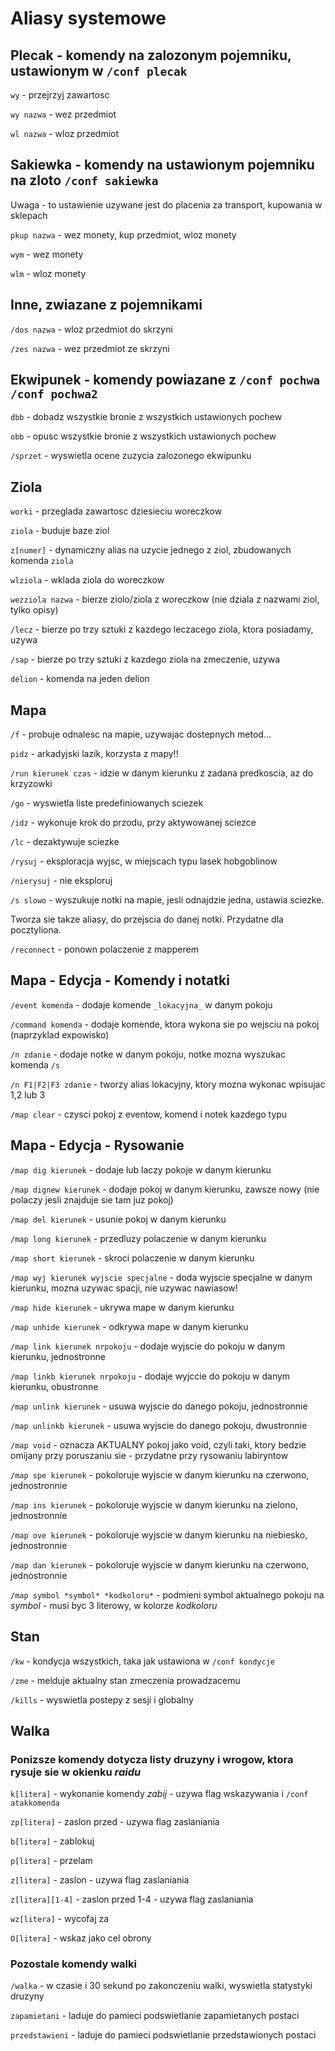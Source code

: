 # Aliasy systemowe

## Plecak - komendy na zalozonym pojemniku, ustawionym w  `/conf plecak`
`wy` - przejrzyj zawartosc

`wy nazwa` - wez przedmiot

`wl nazwa` - wloz przedmiot

## Sakiewka - komendy na ustawionym pojemniku na zloto `/conf sakiewka`

Uwaga - to ustawienie uzywane jest do placenia za transport, kupowania w sklepach

`pkup nazwa` - wez monety, kup przedmiot, wloz monety

`wym` - wez monety

`wlm` - wloz monety

## Inne, zwiazane z pojemnikami

`/dos nazwa` - wloz przedmiot do skrzyni

`/zes nazwa` - wez przedmiot ze skrzyni

## Ekwipunek - komendy powiazane z `/conf pochwa` `/conf pochwa2`

`dbb` - dobadz wszystkie bronie z wszystkich ustawionych pochew

`obb` - opusc wszystkie bronie z wszystkich ustawionych pochew

`/sprzet` - wyswietla ocene zuzycia zalozonego ekwipunku

## Ziola

`worki` - przeglada zawartosc dziesieciu woreczkow

`ziola` - buduje baze ziol

`z[numer]` - dynamiczny alias na uzycie jednego z ziol, zbudowanych komenda `ziola`

`wlziola` - wklada ziola do woreczkow

`wezziola nazwa` - bierze ziolo/ziola z woreczkow (nie dziala z nazwami ziol, tylko opisy)

`/lecz` - bierze po trzy sztuki z kazdego leczacego ziola, ktora posiadamy, uzywa

`/sap` - bierze po trzy sztuki z kazdego ziola na zmeczenie, uzywa

`delion` - komenda na jeden delion

## Mapa

`/f` - probuje odnalesc na mapie, uzywajac dostepnych metod...

`pidz` - arkadyjski lazik, korzysta z mapy!!

`/run kierunek czas` - idzie w danym kierunku z zadana predkoscia, az do krzyzowki

`/go` - wyswietla liste predefiniowanych sciezek

`/idz` - wykonuje krok do przodu, przy aktywowanej sciezce

`/lc` - dezaktywuje sciezke

`/rysuj` - eksploracja wyjsc, w miejscach typu lasek hobgoblinow

`/nierysuj` - nie eksploruj

`/s slowo` - wyszukuje notki na mapie, jesli odnajdzie jedna, ustawia sciezke. 

Tworza sie takze aliasy, do przejscia do danej notki. Przydatne dla pocztyliona.

`/reconnect` - ponown polaczenie z mapperem

## Mapa - Edycja - Komendy i notatki

`/event komenda` - dodaje komende `_lokacyjna_` w danym pokoju

`/command komenda` - dodaje komende, ktora wykona sie po wejsciu na pokoj (naprzyklad expowisko)

`/n zdanie` - dodaje notke w danym pokoju, notke mozna wyszukac komenda `/s`

`/n F1|F2|F3 zdanie` - tworzy alias lokacyjny, ktory mozna wykonac wpisujac 1,2 lub 3 

`/map clear` - czysci pokoj z eventow, komend i notek kazdego typu

## Mapa - Edycja - Rysowanie

`/map dig kierunek` - dodaje lub laczy pokoje w danym kierunku

`/map dignew kierunek` - dodaje pokoj w danym kierunku, zawsze nowy (nie polaczy jesli znajduje sie tam juz pokoj)

`/map del kierunek` - usunie pokoj w danym kierunku

`/map long kierunek` - przedluzy polaczenie w danym kierunku

`/map short kierunek` - skroci polaczenie w danym kierunku

`/map wyj kierunek wyjscie specjalne` - doda wyjscie specjalne w danym kierunku, mozna uzywac spacji, nie uzywac nawiasow!

`/map hide kierunek` - ukrywa mape w danym kierunku

`/map unhide kierunek` - odkrywa mape w danym kierunku

`/map link kierunek nrpokoju` - dodaje wyjscie do pokoju w danym kierunku, jednostronne

`/map linkb kierunek nrpokoju` - dodaje wyjccie do pokoju w danym kierunku, obustronne

`/map unlink kierunek` - usuwa wyjscie do danego pokoju, jednostronnie

`/map unlinkb kierunek` - usuwa wyjscie do danego pokoju, dwustronnie

`/map void` - oznacza AKTUALNY pokoj jako void, czyli taki, ktory bedzie omijany przy poruszaniu sie - przydatne przy rysowaniu labiryntow

`/map spe kierunek` - pokoloruje wyjscie w danym kierunku na czerwono, jednostronnie

`/map ins kierunek` - pokoloruje wyjscie w danym kierunku na zielono, jednostronnie

`/map ove kierunek` - pokoloruje wyjscie w danym kierunku na niebiesko, jednostronnie

`/map dan kierunek` - pokoloruje wyjscie w danym kierunku na czerwono, jednostronnie

`/map symbol *symbol* *kodkoloru*` - podmieni symbol aktualnego pokoju na *symbol* - musi byc 3 literowy, w kolorze *kodkoloru*


## Stan

`/kw` - kondycja wszystkich, taka jak ustawiona w `/conf kondycje`

`/zme` - melduje aktualny stan zmeczenia prowadzacemu

`/kills` - wyswietla postepy z sesji i globalny

## Walka

### Ponizsze komendy dotycza listy druzyny i wrogow, ktora rysuje sie w okienku _raidu_

`k[litera]` - wykonanie komendy _zabij_ - uzywa flag wskazywania i `/conf atakkomenda`

`zp[litera]` - zaslon przed - uzywa flag zaslaniania

`b[litera]` - zablokuj

`p[litera]` - przelam

`z[litera]` - zaslon - uzywa flag zaslaniania

`z[litera][1-4]` - zaslon przed 1-4 - uzywa flag zaslaniania

`wz[litera]` - wycofaj za 

`O[litera]` - wskaz jako cel obrony

### Pozostale komendy walki

`/walka` - w czasie i 30 sekund po zakonczeniu walki, wyswietla statystyki druzyny

`zapamietani` - laduje do pamieci podswietlanie zapamietanych postaci

`przedstawieni` - laduje do pamieci podswietlanie przedstawionych postaci


